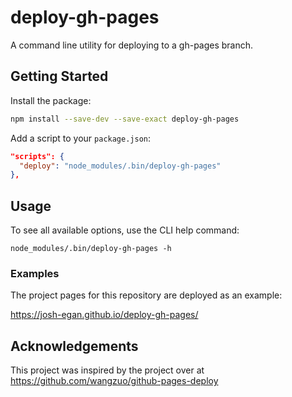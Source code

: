 # deploy-gh-pages
A command line utility for deploying to a gh-pages branch.

## Getting Started

Install the package:

```bash
npm install --save-dev --save-exact deploy-gh-pages
```

Add a script to your `package.json`:

```json
"scripts": {
  "deploy": "node_modules/.bin/deploy-gh-pages"
},
```

## Usage

To see all available options, use the CLI help command: 

`node_modules/.bin/deploy-gh-pages -h`

### Examples

The project pages for this repository are deployed as an example:

https://josh-egan.github.io/deploy-gh-pages/

## Acknowledgements

This project was inspired by the project over at https://github.com/wangzuo/github-pages-deploy

